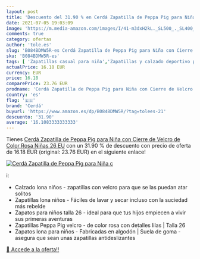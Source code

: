 ```yaml
---
layout: post
title: 'Descuento del 31.90 % en Cerdá Zapatilla de Peppa Pig para Niña c'
date: 2021-07-05 19:03:09
image: 'https://m.media-amazon.com/images/I/41-m3dxH2kL._SL500_._SL400_.jpg'
comments: true
category: ofertas
author: 'tole.es'
slug: 'B084BDMW5R-es Cerdá Zapatilla de Peppa Pig para Niña con Cierre de...'
sku: 'B084BDMW5R-es'
tags: [ 'Zapatillas casual para niña','Zapatillas y calzado deportivo para niña','Zapatos','Zapatos para niñas pequeñas','Zapatos y complementos','cerdá','zapatilla', ]
actualPrice: 16.18 EUR
currency: EUR
price: 16.18
comparePrice: 23.76 EUR
prodname: 'Cerdá Zapatilla de Peppa Pig para Niña con Cierre de Velcro de Color Rosa  Niñas  26 EU'
country: 'es'
flag: '🇪🇸'
brand: 'Cerdá'
buyurl: 'https://www.amazon.es/dp/B084BDMW5R/?tag=tolees-21'
descuento: '31.90'
average: '16.1083333333333'
---
```


Tienes [Cerdá Zapatilla de Peppa Pig para Niña con Cierre de Velcro de Color Rosa  Niñas  26 EU](https://www.amazon.es/dp/B084BDMW5R/?tag=tolees-21) con un 31.90 % de descuento con precio de oferta de 16.18 EUR (original: 23.76 EUR) en el siguiente enlace!

[![Cerdá Zapatilla de Peppa Pig para Niña c](https://m.media-amazon.com/images/I/41-m3dxH2kL._SL500_._SL400_.jpg)](https://www.amazon.es/dp/B084BDMW5R/?tag=tolees-21)

ℹ️:

- Calzado lona niños - zapatillas con velcro para que se las puedan atar solitos
- Zapatillas lona niños - Fáciles de lavar y secar incluso con la suciedad más rebelde
- Zapatos para niños talla 26 - ideal para que tus hijos empiecen a vivir sus primeras aventuras
- Zapatillas Peppa Pig velcro - de color rosa con detalles lilas | Talla 26
- Zapatos lona para niños - Fabricadas en algodón | Suela de goma - asegura que sean unas zapatillas antideslizantes

[🛒 Accede a la oferta!!](https://www.amazon.es/dp/B084BDMW5R/?tag=tolees-21)

